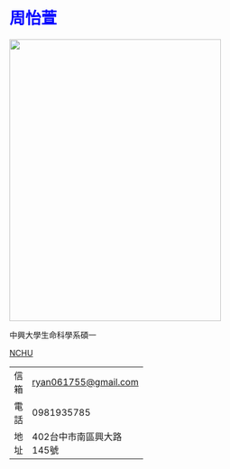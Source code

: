 
<html>
<head>
    <meta charset="UTF-8">
    <meta name="viewport" content="width=device-width, initial-scale=1.0">
<title>周怡萱</title></head>
<body><strong><h1><span style="color: #0000ff;">周怡萱</span></strong></h1>
<p><strong><span style="color: #0000ff;"><img src="https://i.imgur.com/S2rUcK2.jpeg" alt="" width="375" height="500" /></span></strong></p>
<p>中興大學生命科學系碩一</p>
<p><a href="https://www.nchu.edu.tw/index1.php">NCHU</a></p>
<table>
<tr>
<td style="width: 0px;">信箱</td>
<td style="width: 0px;"><a href="mailto:ryan061755@gmail.com">ryan061755@gmail.com</a></td>
</tr>
<tr>
<td style="width: 0px;">電話</td>
<td style="width: 0px;">0981935785</td>
</tr>
<tr>
<td style="width: 0px;">地址</td>
<td style="width: 0px;">402台中市南區興大路145號</td>
</tr>
</table>
</body>
</html>
